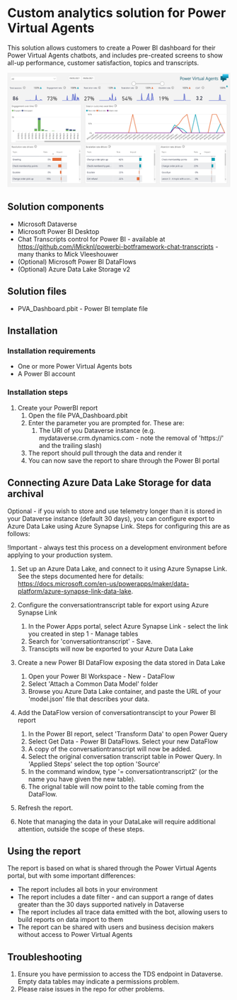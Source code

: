 # Custom analytics solution for Power Virtual Agents

This solution allows customers to create a Power BI dashboard for their Power Virtual Agents chatbots, and includes pre-created screens to show all-up performance, customer satisfaction, topics and transcripts.

<img src="img/PVA_Analytics.png" width="797" alt="Custom Analytics example screenshot">

## Solution components

- Microsoft Dataverse
- Microsoft Power BI Desktop
- Chat Transcripts control for Power BI - available at <https://github.com/iMicknl/powerbi-botframework-chat-transcripts> - many thanks to Mick Vleeshouwer
- (Optional) Microsoft Power BI DataFlows
- (Optional) Azure Data Lake Storage v2

## Solution files

- PVA_Dashboard.pbit - Power BI template file

## Installation

### Installation requirements

- One or more Power Virtual Agents bots
- A Power BI account

### Installation steps

1. Create your PowerBI report
   1. Open the file PVA_Dashboard.pbit
   2. Enter the parameter you are prompted for. These are:
      1. The URI of you Dataverse instance (e.g. mydataverse.crm.dynamics.com - note the removal of 'https://' and the trailing slash)
   3. The report should pull through the data and render it
   4. You can now save the report to share through the Power BI portal

## Connecting Azure Data Lake Storage for data archival

Optional - if you wish to store and use telemetry longer than it is stored in your Dataverse instance (default 30 days), you can configure export to Azure Data Lake using Azure Synapse Link. Steps for configuring this are as follows:

!Important - always test this process on a development environment before applying to your production system.

1. Set up an Azure Data Lake, and connect to it using Azure Synapse Link. See the steps documented here for details: <https://docs.microsoft.com/en-us/powerapps/maker/data-platform/azure-synapse-link-data-lake>.
2. Configure the conversationtranscript table for export using Azure Synapse Link
   1. In the Power Apps portal, select Azure Synapse Link - select the link you created in step 1 - Manage tables
   2. Search for 'conversationtranscript' - Save.
   3. Transcipts will now be exported to your Azure Data Lake

3. Create a new Power BI DataFlow exposing the data stored in Data Lake
   1. Open your Power BI Workspace - New - DataFlow
   2. Select 'Attach a Common Data Model' folder
   3. Browse you Azure Data Lake container, and paste the URL of your 'model.json' file that describes your data.

4. Add the DataFlow version of conversationtranscipt to your Power BI report
   1. In the Power BI report, select 'Transform Data' to open Power Query
   2. Select Get Data - Power BI DataFlows. Select your new DataFlow
   3. A copy of the conversationtranscript will now be added.
   4. Select the original conversation transcript table in Power Query. In 'Applied Steps' select the top option 'Source'
   5. In the command window, type '= conversationtranscript2' (or the name you have given the new table).
   6. The orignal table will now point to the table coming from the DataFlow.

5. Refresh the report.
6. Note that managing the data in your DataLake will require additional attention, outside the scope of these steps.

## Using the report

The report is based on what is shared through the Power Virtual Agents portal, but with some important differences:

- The report includes all bots in your environment
- The report includes a date filter - and can support a range of dates greater than the 30 days supported natively in Dataverse
- The report includes all trace data emitted with the bot, allowing users to build reports on data import to them
- The report can be shared with users and business decision makers without access to Power Virtual Agents

## Troubleshooting

1. Ensure you have permission to access the TDS endpoint in Dataverse. Empty data tables may indicate a permissions problem.
2. Please raise issues in the repo for other problems.
